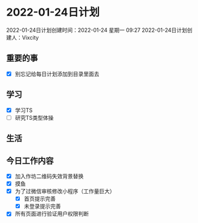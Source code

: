 # 2022-01-24日计划

2022-01-24日计划创建时间：2022-01-24 星期一  09:27
2022-01-24日计划创建人：Vixcity

## 重要的事
- [x] 别忘记给每日计划添加到目录里面去

## 学习
- [x] 学习TS
- [ ] 研究TS类型体操

## 生活

## 今日工作内容
- [x] 加入作坊二维码失效背景替换
- [x] 摸鱼
- [x] 为了过微信审核修改小程序（工作量巨大）
	- [x] 首页提示完善
	- [x] 未登录提示完善
- [x] 所有页面进行验证用户权限判断